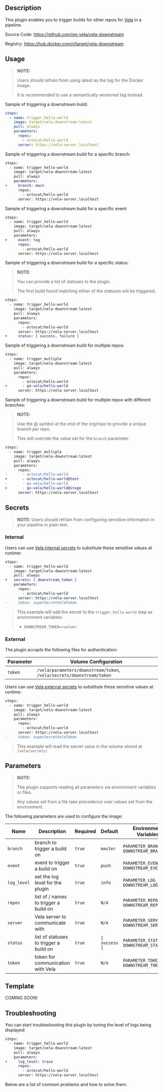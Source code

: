 ## Description

This plugin enables you to trigger builds for other repos for [Vela](https://go-vela.github.io/docs/) in a pipeline.

Source Code: https://github.com/go-vela/vela-downstream

Registry: https://hub.docker.com/r/target/vela-downstream

## Usage

> **NOTE:**
>
> Users should refrain from using latest as the tag for the Docker image.
>
> It is recommended to use a semantically versioned tag instead.

Sample of triggering a downstream build:

```yaml
steps:
  - name: trigger_hello-world
    image: target/vela-downstream:latest
    pull: always
    parameters:
      repos:
        - octocat/hello-world
      server: https://vela-server.localhost
```

Sample of triggering a downstream build for a specific branch:

```diff
steps:
  - name: trigger_hello-world
    image: target/vela-downstream:latest
    pull: always
    parameters:
+     branch: main
      repos:
        - octocat/hello-world
      server: https://vela-server.localhost
```

Sample of triggering a downstream build for a specific event:

```diff
steps:
  - name: trigger_hello-world
    image: target/vela-downstream:latest
    pull: always
    parameters:
+     event: tag
      repos:
        - octocat/hello-world
      server: https://vela-server.localhost
```

Sample of triggering a downstream build for a specific status:

> **NOTE:**
>
> You can provide a list of statuses to the plugin.
>
> The first build found matching either of the statuses will be triggered.

```diff
steps:
  - name: trigger_hello-world
    image: target/vela-downstream:latest
    pull: always
    parameters:
      repos:
        - octocat/hello-world
      server: https://vela-server.localhost
+     status: [ success, failure ]
```

Sample of triggering a downstream build for multiple repos:

```diff
steps:
  - name: trigger_multiple
    image: target/vela-downstream:latest
    pull: always
    parameters:
      repos:
        - octocat/hello-world
+       - go-vela/hello-world
      server: https://vela-server.localhost
```

Sample of triggering a downstream build for multiple repos with different branches:

> **NOTE:**
>
> Use the @ symbol at the end of the org/repo to provide a unique branch per repo.
>
> This will override the value set for the `branch` parameter.

```diff
steps:
  - name: trigger_multiple
    image: target/vela-downstream:latest
    pull: always
    parameters:
      repos:
-       - octocat/hello-world
+       - octocat/hello-world@test
-       - go-vela/hello-world
+       - go-vela/hello-world@stage
      server: https://vela-server.localhost
```

## Secrets

> **NOTE:** Users should refrain from configuring sensitive information in your pipeline in plain text.

### Internal

Users can use [Vela internal secrets](https://go-vela.github.io/docs/tour/secrets/) to substitute these sensitive values at runtime:

```diff
steps:
  - name: trigger_hello-world
    image: target/vela-downstream:latest
    pull: always
+   secrets: [ downstream_token ]
    parameters:
      repos:
        - octocat/hello-world
      server: https://vela-server.localhost
-     token: superSecretVelaToken
```

> This example will add the secret to the `trigger_hello-world` step as environment variables:
>
> * `DOWNSTREAM_TOKEN=<value>`

### External

The plugin accepts the following files for authentication:

| Parameter | Volume Configuration                                                  |
| --------- | --------------------------------------------------------------------- |
| `token`   | `/vela/parameters/downstream/token`, `/vela/secrets/downstream/token` |

Users can use [Vela external secrets](https://go-vela.github.io/docs/concepts/pipeline/secrets/origin/) to substitute these sensitive values at runtime:

```diff
steps:
  - name: trigger_hello-world
    image: target/vela-downstream:latest
    pull: always
    parameters:
      repos:
        - octocat/hello-world
      server: https://vela-server.localhost
-     token: superSecretVelaToken
```

> This example will read the secret value in the volume stored at `/vela/secrets/`

## Parameters

> **NOTE:**
>
> The plugin supports reading all parameters via environment variables or files.
>
> Any values set from a file take precedence over values set from the environment.

The following parameters are used to configure the image:

| Name        | Description                                      | Required | Default       | Environment Variables                           |
| ----------- | ------------------------------------------------ | -------- | ------------- | ----------------------------------------------- |
| `branch`    | branch to trigger a build on                     | `true`   | `master`      | `PARAMETER_BRANCH`<br>`DOWNSTREAM_BRANCH`       |
| `event`     | event to trigger a build on                      | `true`   | `push`        | `PARAMETER_EVENT`<br>`DOWNSTREAM_EVENT`         |
| `log_level` | set the log level for the plugin                 | `true`   | `info`        | `PARAMETER_LOG_LEVEL`<br>`DOWNSTREAM_LOG_LEVEL` |
| `repos`     | list of <org>/<repo> names to trigger a build on | `true`   | `N/A`         | `PARAMETER_REPOS`<br>`DOWNSTREAM_REPOS`         |
| `server`    | Vela server to communicate with                  | `true`   | `N/A`         | `PARAMETER_SERVER`<br>`DOWNSTREAM_SERVER`       |
| `status`    | list of statuses to trigger a build on           | `true`   | `[ success ]` | `PARAMETER_STATUS`<br>`DOWNSTREAM_STATUS`       |
| `token`     | token for communication with Vela                | `true`   | `N/A`         | `PARAMETER_TOKEN`<br>`DOWNSTREAM_TOKEN`         |

## Template

COMING SOON!

## Troubleshooting

You can start troubleshooting this plugin by tuning the level of logs being displayed:

```diff
steps:
  - name: trigger_hello-world
    image: target/vela-downstream:latest
    pull: always
    parameters:
+     log_level: trace
      repos:
        - octocat/hello-world
      server: https://vela-server.localhost
```

Below are a list of common problems and how to solve them:
